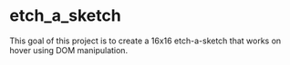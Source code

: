 # etch_a_sketch

This goal of this project is to create a 16x16 etch-a-sketch that works on hover using DOM manipulation.